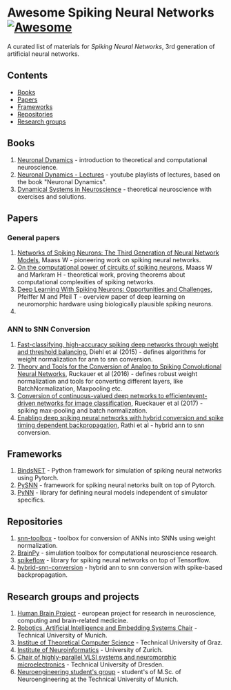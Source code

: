 # Awesome Spiking Neural Networks [![Awesome](https://cdn.rawgit.com/sindresorhus/awesome/d7305f38d29fed78fa85652e3a63e154dd8e8829/media/badge.svg)](https://github.com/sindresorhus/awesome)

A curated list of materials for *Spiking Neural Networks*, 3rd generation of artificial neural networks.

## Contents

- [Books](#books)
- [Papers](#papers)
- [Frameworks](#frameworks)
- [Repositories](#repositories)
- [Research groups](#research-groups)

## Books
1. [Neuronal Dynamics](https://neuronaldynamics.epfl.ch/) - introduction to theoretical and computational neuroscience.
2. [Neuronal Dynamics - Lectures](https://www.youtube.com/channel/UClmOXGbekg0comtuh0d8Oaw/playlists) - youtube playlists of lectures, based on the book "Neuronal Dynamics".
3. [Dynamical Systems in Neuroscience](https://www.izhikevich.org/publications/dsn.pdf) - theoretical neuroscience with exercises and solutions.

## Papers
### General papers
1. [Networks of Spiking Neurons: The Third Generation of Neural Network Models](https://igi-web.tugraz.at/PDF/85a.pdf), Maass W - pioneering work on spiking neural networks.
2. [On the computational power of circuits of spiking neurons](https://igi-web.tugraz.at/PDF/135.pdf), Maass W and Markram H - theoretical work, proving theorems about computational complexities of spiking networks.
3. [Deep Learning With Spiking Neurons: Opportunities and Challenges](https://www.frontiersin.org/articles/10.3389/fnins.2018.00774/full), Pfeiffer M and Pfeil T - overview paper of deep learning on neuromorphic hardware using biologically plausible spiking neurons.
4. 

### ANN to SNN Conversion
1. [Fast-classifying, high-accuracy spiking deep networks through weight and threshold balancing](https://ieeexplore.ieee.org/document/7280696), Diehl et al (2015) - defines algorithms for weight normalization for ann to snn conversion.
2. [Theory and Tools for the Conversion of Analog to Spiking Convolutional Neural Networks](https://arxiv.org/pdf/1612.04052.pdf), Ruckauer et al (2016) - defines robust weight normalization and tools for converting different layers, like BatchNormalization, Maxpooling etc.
3. [Conversion  of  continuous-valued  deep  networks  to  efficientevent-driven  networks  for  image  classification](https://www.frontiersin.org/articles/10.3389/fnins.2017.00682/full), Rueckauer et al (2017) - spiking max-pooling and batch normalization.
4. [Enabling deep spiking neural networks with hybrid conversion and spike timing dependent backpropagation](https://arxiv.org/pdf/2005.01807.pdf), Rathi et al - hybrid ann to snn conversion.

## Frameworks
1. [BindsNET](https://github.com/BindsNET/bindsnet) - Python framework for simulation of spiking neural networks using Pytorch.
2. [PySNN](https://github.com/BasBuller/PySNN/tree/master/examples) - framework for spiking neural netorks built on top of Pytorch.
3. [PyNN](https://neuralensemble.org/PyNN/) - library for defining neural models independent of simulator specifics.

## Repositories
1. [snn-toolbox](https://github.com/NeuromorphicProcessorProject/snn_toolbox) - toolbox for conversion of ANNs into SNNs using weight normalization.
2. [BrainPy](https://github.com/PKU-NIP-Lab/BrainPy) - simulation toolbox for computational neuroscience research.
3. [spikeflow](https://github.com/colinator/spikeflow) - library for spiking neural networks on top of Tensorflow.
4. [hybrid-snn-conversion](https://github.com/nitin-rathi/hybrid-snn-conversion) - hybrid ann to snn conversion with spike-based backpropagation.

## Research groups and projects
1. [Human Brain Project](https://www.humanbrainproject.eu/en/) - european project for research in neuroscience, computing and brain-related medicine.
2. [Robotics, Artificial Intelligence and Embedding Systems Chair](https://www.in.tum.de/i06/home/) - Technical University of Munich.
3. [Institue of Theoretical Computer Science](https://igi-web.tugraz.at/people/maass/) - Technical University of Graz.
4. [Institute of Neuroinformatics](https://www.ini.uzh.ch/en/institute.html) - University of Zurich.
5. [Chair of highly-parallel VLSI systems and neuromorphic microelectronics](https://tu-dresden.de/ing/elektrotechnik/iee/hpsn) - Technical University of Dresden.
6. [Neuroengineering student's group](https://neuroengineering.blog/) - student's of M.Sc. of Neuroengineering at the Technical University of Munich.
